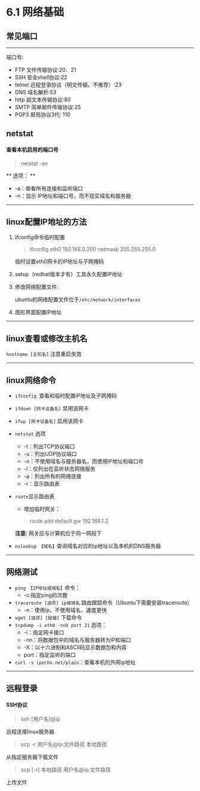 # 6.1 网络基础

## 常见端口
***

端口号:
-  FTP 文件传输协议:20、21
-  SSH 安全shell协议:22
-  telnet 远程登录协议（明文传输，不推荐）:23
-  DNS 域名解析:53
-  http 超文本传输协议:80
-  SMTP 简单邮件传输协议:25
-  POP3 邮局协议3代: 110

## netstat
#### 查看本机启用的端口号
> netstat -an

** 选项： **
- -a：查看所有连接和监听端口
- -n：显示 IP地址和端口号，而不现实域名和服务器

***

## linux配置IP地址的方法
1. ifconfig命令临时配置
    > ifconfig eth0 192.168.0.200 netmask 255.255.255.0

    临时设置eth0网卡的IP地址与子网掩码
2. setup（redhat版本才有）工具永久配置IP地址

3. 修改网络配置文件:

   ubuntu的网络配置文件位于`/etc/network/interfaces`

4. 图形界面配置IP地址

***
## linux查看或修改主机名
`hostname [主机名]` 注意重启失效
***
## linux网络命令
- `ifconfig `查看和临时配置IP地址及子网掩码
- `ifdown [网卡设备名]` 禁用该网卡
- `ifup [网卡设备名]` 启用该网卡
- `netstat`
  选项
  - -t：列出TCP协议端口
  - -u：列出UDP协议端口
  - -n：不使用域名与服务器名，而使用IP地址和端口号
  - -l：仅列出在监听状态网络服务
  - -a：列出所有的网络连接
  - -r：显示路由表
- `route`显示路由表
  - 增加临时网关：
  > route add default gw 192.168.1.2

  **注意:** 网关应与计算机位于同一网段下
- `nslookup 【域名】`查询域名对应的ip地址以及本机的DNS服务器

***

## 网络测试
- `ping 【IP地址或域名】`命令：
  - -c:指定ping的次数
- `traceroute [选项] ip或域名` 路由跟踪命令（Ubuntu下需要安装traceroute）
  - -n：使用ip，不使用域名，速度更快
- `wget [选项] [链接]` 下载命令
- `tcpdump -i eth0 -nnX port 21`
  选项：
  - -i：指定网卡接口
  - -nn：将数据包中的域名与服务器转为IP和端口
  - -X：以十六进制和ASCII码显示数据包和内容
  - port：指定监听的端口
- `curl -s ipecho.net/plain`：查看本机的外网ip地址

***

## 远程登录
#### SSH协议
> ssh [用户名]@ip

远程连接linux服务器

> scp -r 用户名@ip:文件路径 本地路径

从指定服务器下载文件

> scp [-r] 本地路径  用户名@ip:文件路径

上传文件
